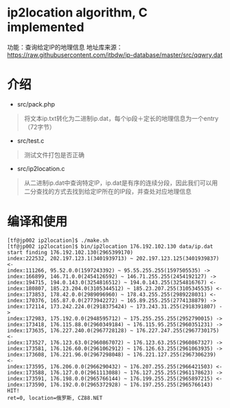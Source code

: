 # ip2location algorithm, C implemented

功能：查询给定IP的地理信息
地址库来源：https://raw.githubusercontent.com/itbdw/ip-database/master/src/qqwry.dat

# 介绍
- src/pack.php
> 将文本ip.txt转化为二进制ip.dat，每个ip段＋定长的地理信息为一个entry（72字节）
- src/test.c
> 测试文件打包是否正确
- src/ip2location.c
> 从二进制ip.dat中查询特定IP，ip.dat是有序的连续分段，因此我们可以用二分查找的方式去找到给定IP所在的IP段，并查处对应地理信息


# 编译和使用

```shell
[tf@jp002 ip2location]$ ./make.sh 
[tf@jp002 ip2location]$ bin/ip2location 176.192.102.130 data/ip.dat 
start finding 176.192.102.130(2965399170)
index:222532, 202.197.123.1(3401939713) ~ 202.197.123.125(3401939837) <-
index:111266, 95.52.0.0(1597243392) ~ 95.55.255.255(1597505535) ->
index:166899, 146.71.0.0(2454126592) ~ 146.71.255.255(2454192127) ->
index:194715, 194.0.143.0(3254816512) ~ 194.0.143.255(3254816767) <-
index:180807, 185.23.204.0(3105344512) ~ 185.23.207.255(3105345535) <-
index:173853, 178.42.0.0(2989096960) ~ 178.43.255.255(2989228031) <-
index:170376, 165.87.0.0(2773942272) ~ 165.89.255.255(2774138879) ->
index:172114, 173.242.224.0(2918375424) ~ 173.243.31.255(2918391807) ->
index:172983, 175.192.0.0(2948595712) ~ 175.255.255.255(2952790015) ->
index:173418, 176.115.88.0(2960349184) ~ 176.115.95.255(2960351231) ->
index:173635, 176.227.240.0(2967728128) ~ 176.227.247.255(2967730175) <-
index:173527, 176.123.63.0(2960867072) ~ 176.123.63.255(2960867327) ->
index:173581, 176.126.60.0(2961062912) ~ 176.126.63.255(2961063935) ->
index:173608, 176.221.96.0(2967298048) ~ 176.221.127.255(2967306239) <-
index:173595, 176.206.0.0(2966290432) ~ 176.207.255.255(2966421503) <-
index:173588, 176.127.0.0(2961113088) ~ 176.127.255.255(2961178623) ->
index:173591, 176.198.0.0(2965766144) ~ 176.199.255.255(2965897215) <-
index:173590, 176.192.0.0(2965372928) ~ 176.197.255.255(2965766143) HIT!
ret=0, location=俄罗斯, CZ88.NET
```
